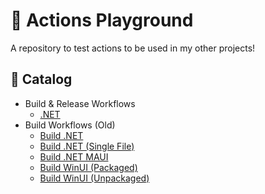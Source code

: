 # 🛝 Actions Playground

A repository to test actions to be used in my other projects!

## 📑 Catalog

- Build & Release Workflows
  - [.NET](.github/workflows/dotnet.yml)
- Build Workflows (Old)
  - [Build .NET](.github/workflows/old/build-dotnet.yml)
  - [Build .NET (Single File)](.github/workflows/old/build-dotnet-singlefile.yml)
  - [Build .NET MAUI](.github/workflows/old/build-maui.yml)
  - [Build WinUI (Packaged)](.github/workflows/old/build-winappsdk-packaged.yml)
  - [Build WinUI (Unpackaged)](.github/workflows/old/build-winappsdk-unpackaged.yml)
